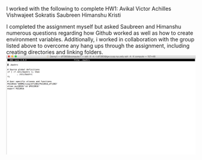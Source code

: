 I worked with the following to complete HW1:
Avikal
Victor
Achilles
Vishwajeet
Sokratis
Saubreen
Himanshu
Kristi

I completed the assignment myself but asked Saubreen and Himanshu numerous questions regarding how Github worked as well as
how to create environment variables. Additionally, i worked in collaboration with the group listed above to overcome any hang ups
through the assignment, including creating directories and linking folders. 
![](hw1ss1.png)